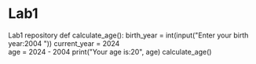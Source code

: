 # Lab1
Lab1 repository
def calculate_age():
        birth_year = int(input("Enter your birth year:2004 "))
        current_year = 2024  
        age = 2024 - 2004
        print("Your age is:20", age)
    calculate_age()

